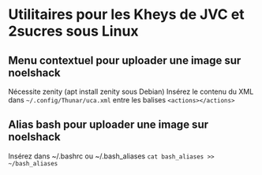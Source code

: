 # Utilitaires pour les Kheys de JVC et 2sucres sous Linux

## Menu contextuel pour uploader une image sur noelshack
Nécessite zenity (apt install zenity sous Debian)
Insérez le contenu du XML dans `~/.config/Thunar/uca.xml` entre les balises `<actions></actions>`


## Alias bash pour uploader une image sur noelshack
Insérez dans ~/.bashrc ou ~/.bash_aliases
`cat bash_aliases >> ~/bash_aliases `
